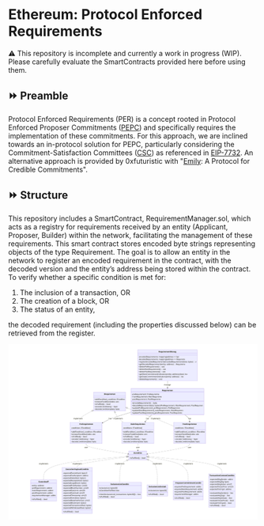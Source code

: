 # Ethereum: Protocol Enforced Requirements
:warning: This repository is incomplete and currently a work in progress (WIP). Please carefully evaluate the SmartContracts provided here before using them.

## :fast_forward: Preamble
Protocol Enforced Requirements (PER) is a concept rooted in Protocol Enforced Proposer Commitments ([PEPC](https://ethresear.ch/t/unbundling-pbs-towards-protocol-enforced-proposer-commitments-pepc/13879/4)) and specifically requires the implementation of these commitments. For this approach, we are inclined towards an in-protocol solution for PEPC, particularly considering the Commitment-Satisfaction Committees ([CSC](https://ethresear.ch/t/commitment-satisfaction-committees-an-in-protocol-solution-to-pepc/17055)) as referenced in [EIP-7732](https://eips.ethereum.org/EIPS/eip-7732). An alternative approach is provided by 0xfuturistic with "[Emily](https://github.com/0xfuturistic/emily): A Protocol for Credible Commitments".

## :fast_forward: Structure
This repository includes a SmartContract, RequirementManager.sol, which acts as a registry for requirements received by an entity (Applicant, Proposer, Builder) within the network, facilitating the management of these requirements. This smart contract stores encoded byte strings representing objects of the type Requirement. The goal is to allow an entity in the network to register an encoded requirement in the contract, with the decoded version and the entity’s address being stored within the contract. To verify whether a specific condition is met for:
1. The inclusion of a transaction, OR
2. The creation of a block, OR
3. The status of an entity,
   
the decoded requirement (including the properties discussed below) can be retrieved from the register.




![](images/per_uml.svg)
